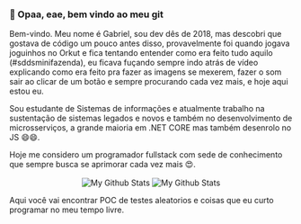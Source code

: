 ### 👋 Opaa, eae, bem vindo ao meu git

Bem-vindo. Meu nome é Gabriel, sou dev dês de 2018, mas descobri que gostava de código um pouco antes disso, provavelmente foi quando jogava joguinhos no Orkut e fica tentando entender como era feito tudo aquilo (#sddsminifazenda), eu ficava fuçando sempre indo atrás de vídeo explicando como era feito pra fazer as imagens se mexerem, fazer o som sair ao clicar de um botão e sempre procurando cada vez mais, e hoje aqui estou eu.

Sou estudante de Sistemas de informações e atualmente trabalho na sustentação de sistemas legados e novos e também no desenvolvimento de microsserviços, a grande maioria em .NET CORE mas também desenrolo no JS 😄😄.

Hoje me considero um programador fullstack com sede de conhecimento que sempre busca se aprimorar cada vez mais 😍.

<p align="center">
<img align="center" src="https://github-readme-stats.vercel.app/api/top-langs/?username=skinify&layout=compact&theme=radical" alt="My Github Stats">
<img align="center" src="https://github-readme-stats.vercel.app/api?username=skinify&&show_icons=true&theme=radical&count_private=true&include_all_commits=true" alt="My Github Stats">
</p>

Aqui você vai encontrar POC de testes aleatorios e coisas que eu curto programar no meu tempo livre.

<!--
**Skinify/skinify** is a ✨ _special_ ✨ repository because its `README.md` (this file) appears on your GitHub profile.

Here are some ideas to get you started:

- 🔭 I’m currently working on ...
- 🌱 I’m currently learning ...
- 👯 I’m looking to collaborate on ...
- 🤔 I’m looking for help with ...
- 💬 Ask me about ...
- 📫 How to reach me: ...
- 😄 Pronouns: ...
- ⚡ Fun fact: ...
-->
